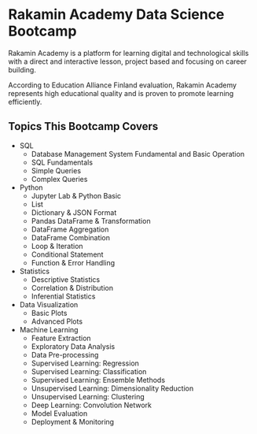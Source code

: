 # Rakamin Academy Data Science Bootcamp

Rakamin Academy is a platform for
learning digital and technological skills
with a direct and interactive lesson,
project based and focusing on career
building. 

According to Education Alliance Finland evaluation, Rakamin Academy
represents high educational quality and is proven to promote learning efficiently.

## Topics This Bootcamp Covers
- SQL
    - Database Management System Fundamental and Basic Operation
    - SQL Fundamentals
    - Simple Queries
    - Complex Queries
- Python
    - Jupyter Lab & Python Basic
    - List
    - Dictionary & JSON Format
    - Pandas DataFrame & Transformation
    - DataFrame Aggregation
    - DataFrame Combination
    - Loop & Iteration
    - Conditional Statement
    - Function & Error Handling
- Statistics
    - Descriptive Statistics
    - Correlation & Distribution
    - Inferential Statistics
- Data Visualization
    - Basic Plots
    - Advanced Plots
- Machine Learning
    - Feature Extraction
    - Exploratory Data Analysis
    - Data Pre-processing
    - Supervised Learning: Regression
    - Supervised Learning: Classification
    - Supervised Learning: Ensemble Methods
    - Unsupervised Learning: Dimensionality Reduction
    - Unsupervised Learning: Clustering
    - Deep Learning: Convolution Network
    - Model Evaluation
    - Deployment & Monitoring